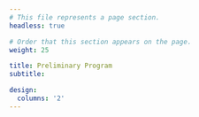 ```yaml
---
# This file represents a page section.
headless: true

# Order that this section appears on the page.
weight: 25

title: Preliminary Program
subtitle:

design:
  columns: '2'
---
```

